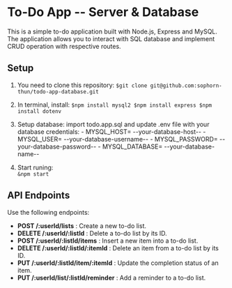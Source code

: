 # To-Do App -- Server & Database

This is a simple to-do application built with Node.js, Express and MySQL. The application allows you to interact with SQL database and implement CRUD operation with respective routes.

## Setup
1. You need to clone this repository: 
                   ```
                   $git clone git@github.com:sophorn-thun/todo-app-database.git
                   ```
2. In terminal, install: 
                        ```
                        $npm install mysql2
                        $npm install express
                        $npm install dotenv
                        ```
3. Setup database: import todo.app.sql and update .env file with your database credentials:
                - MYSQL_HOST= --your-database-host--
                - MYSQL_USER= --your-database-username--
                - MYSQL_PASSWORD= --your-database-password--
                - MYSQL_DATABASE= --your-database-name--

4. Start runing:         
                         ```
                         &npm start
                         ```

## API Endpoints 
Use the following endpoints:
  - **POST /:userId/lists** : Create a new to-do list.
  - **DELETE /:userId/:listId** : Delete a to-do list by its ID.
  - **POST /:userId/:listId/items** : Insert a new item into a to-do list. 
  - **DELETE /:userId/:listId/:itemId** : Delete an item from a to-do list by its ID.
  - **PUT /:userId/:listId/item/:itemId** : Update the completion status of an item.
  - **PUT /:userId/list/:listId/reminder** : Add a reminder to a to-do list.

